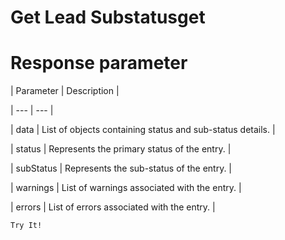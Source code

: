 # Get Lead Substatusget

# Response parameter

| Parameter | Description |

| --- | --- |

| data | List of objects containing status and sub-status details. |

| status | Represents the primary status of the entry. |

| subStatus | Represents the sub-status of the entry. |

| warnings | List of warnings associated with the entry. |

| errors | List of errors associated with the entry. |



`Try It!`